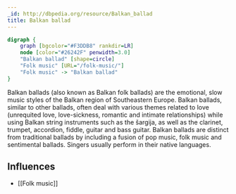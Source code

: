 ```yaml
---
_id: http://dbpedia.org/resource/Balkan_ballad
title: Balkan ballad
---
```


```dot
digraph {
	graph [bgcolor="#F3DDB8" rankdir=LR]
	node [color="#26242F" penwidth=3.0]
	"Balkan ballad" [shape=circle]
	"Folk music" [URL="/folk-music/"]
	"Folk music" -> "Balkan ballad"
}
```

Balkan ballads (also known as Balkan folk ballads) are the emotional, slow music styles of the Balkan region of Southeastern Europe. Balkan ballads, similar to other ballads, often deal with various themes related to love (unrequited love, love-sickness, romantic and intimate relationships) while using Balkan string instruments such as the šargija, as well as the clarinet, trumpet, accordion, fiddle, guitar and bass guitar. Balkan ballads are distinct from traditional ballads by including a fusion of pop music, folk music and sentimental ballads. Singers usually perform in their native languages.

## Influences
- [[Folk music]]
